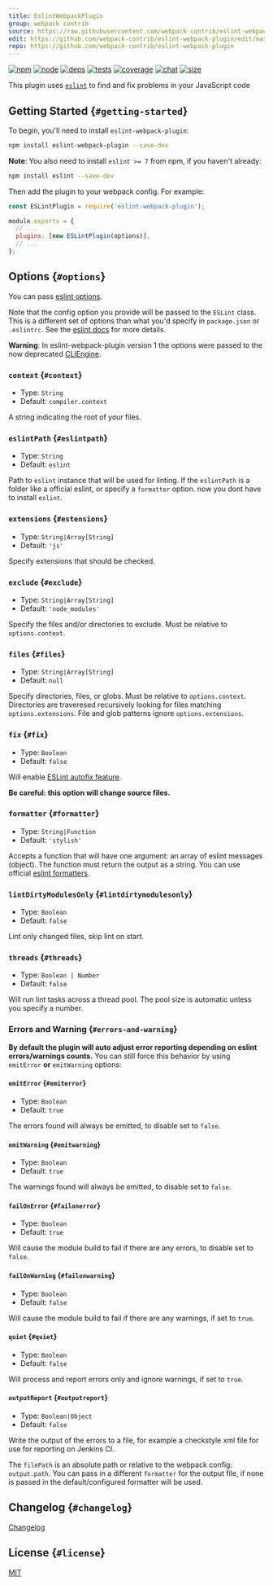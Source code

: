 ```yaml
---
title: EslintWebpackPlugin
group: webpack contrib
source: https://raw.githubusercontent.com/webpack-contrib/eslint-webpack-plugin/master/README.md
edit: https://github.com/webpack-contrib/eslint-webpack-plugin/edit/master/README.md
repo: https://github.com/webpack-contrib/eslint-webpack-plugin
---
```



[![npm][npm]][npm-url]
[![node][node]][node-url]
[![deps][deps]][deps-url]
[![tests][tests]][tests-url]
[![coverage][cover]][cover-url]
[![chat][chat]][chat-url]
[![size][size]][size-url]



This plugin uses [`eslint`](https://eslint.org/) to find and fix problems in your JavaScript code

## Getting Started {`#getting-started`}

To begin, you'll need to install `eslint-webpack-plugin`:

```bash
npm install eslint-webpack-plugin --save-dev
```

**Note**: You also need to install `eslint >= 7` from npm, if you haven't already:

```bash
npm install eslint --save-dev
```

Then add the plugin to your webpack config. For example:

```js
const ESLintPlugin = require('eslint-webpack-plugin');

module.exports = {
  // ...
  plugins: [new ESLintPlugin(options)],
  // ...
};
```

## Options {`#options`}

You can pass [eslint options](https://eslint.org/docs/developer-guide/nodejs-api#%e2%97%86-new-eslint-options).

Note that the config option you provide will be passed to the `ESLint` class.
This is a different set of options than what you'd specify in `package.json` or `.eslintrc`.
See the [eslint docs](https://eslint.org/docs/developer-guide/nodejs-api#%e2%97%86-new-eslint-options) for more details.

**Warning**: In eslint-webpack-plugin version 1 the options were passed to the now deprecated [CLIEngine](https://eslint.org/docs/developer-guide/nodejs-api#cliengine).

### `context` {`#context`}

- Type: `String`
- Default: `compiler.context`

A string indicating the root of your files.

### `eslintPath` {`#eslintpath`}

- Type: `String`
- Default: `eslint`

Path to `eslint` instance that will be used for linting. If the `eslintPath` is a folder like a official eslint, or specify a `formatter` option. now you dont have to install `eslint`.

### `extensions` {`#estensions`}

- Type: `String|Array[String]`
- Default: `'js'`

Specify extensions that should be checked.

### `exclude` {`#exclude`}

- Type: `String|Array[String]`
- Default: `'node_modules'`

Specify the files and/or directories to exclude. Must be relative to `options.context`.

### `files` {`#files`}

- Type: `String|Array[String]`
- Default: `null`

Specify directories, files, or globs. Must be relative to `options.context`.
Directories are traveresed recursively looking for files matching `options.extensions`.
File and glob patterns ignore `options.extensions`.

### `fix` {`#fix`}

- Type: `Boolean`
- Default: `false`

Will enable [ESLint autofix feature](https://eslint.org/docs/developer-guide/nodejs-api#%e2%97%86-eslint-outputfixes-results).

**Be careful: this option will change source files.**

### `formatter` {`#formatter`}

- Type: `String|Function`
- Default: `'stylish'`

Accepts a function that will have one argument: an array of eslint messages (object). The function must return the output as a string. You can use official [eslint formatters](https://eslint.org/docs/user-guide/formatters/).

### `lintDirtyModulesOnly` {`#lintdirtymodulesonly`}

- Type: `Boolean`
- Default: `false`

Lint only changed files, skip lint on start.

### `threads` {`#threads`}

- Type: `Boolean | Number`
- Default: `false`

Will run lint tasks across a thread pool. The pool size is automatic unless you specify a number.

### Errors and Warning {`#errors-and-warning`}

**By default the plugin will auto adjust error reporting depending on eslint errors/warnings counts.**
You can still force this behavior by using `emitError` **or** `emitWarning` options:

#### `emitError` {`#emiterror`}

- Type: `Boolean`
- Default: `true`

The errors found will always be emitted, to disable set to `false`.

#### `emitWarning` {`#emitwarning`}

- Type: `Boolean`
- Default: `true`

The warnings found will always be emitted, to disable set to `false`.

#### `failOnError` {`#failonerror`}

- Type: `Boolean`
- Default: `true`

Will cause the module build to fail if there are any errors, to disable set to `false`.

#### `failOnWarning` {`#failonwarning`}

- Type: `Boolean`
- Default: `false`

Will cause the module build to fail if there are any warnings, if set to `true`.

#### `quiet` {`#quiet`}

- Type: `Boolean`
- Default: `false`

Will process and report errors only and ignore warnings, if set to `true`.

#### `outputReport` {`#outputreport`}

- Type: `Boolean|Object`
- Default: `false`

Write the output of the errors to a file, for example a checkstyle xml file for use for reporting on Jenkins CI.

The `filePath` is an absolute path or relative to the webpack config: `output.path`.
You can pass in a different `formatter` for the output file,
if none is passed in the default/configured formatter will be used.

## Changelog {`#changelog`}

[Changelog](https://github.com/webpack-contrib/eslint-webpack-plugin/blob/master/CHANGELOG.md)

## License {`#license`}

[MIT](https://github.com/webpack-contrib/eslint-webpack-plugin/blob/master/LICENSE)

[npm]: https://img.shields.io/npm/v/eslint-webpack-plugin.svg
[npm-url]: https://npmjs.com/package/eslint-webpack-plugin
[node]: https://img.shields.io/node/v/eslint-webpack-plugin.svg
[node-url]: https://nodejs.org
[deps]: https://david-dm.org/webpack-contrib/eslint-webpack-plugin.svg
[deps-url]: https://david-dm.org/webpack-contrib/eslint-webpack-plugin
[tests]: https://github.com/webpack-contrib/eslint-webpack-plugin/workflows/eslint-webpack-plugin/badge.svg
[tests-url]: https://github.com/webpack-contrib/eslint-webpack-plugin/actions
[cover]: https://codecov.io/gh/webpack-contrib/eslint-webpack-plugin/branch/master/graph/badge.svg
[cover-url]: https://codecov.io/gh/webpack-contrib/eslint-webpack-plugin
[chat]: https://badges.gitter.im/webpack/webpack.svg
[chat-url]: https://gitter.im/webpack/webpack
[size]: https://packagephobia.now.sh/badge?p=eslint-webpack-plugin
[size-url]: https://packagephobia.now.sh/result?p=eslint-webpack-plugin
